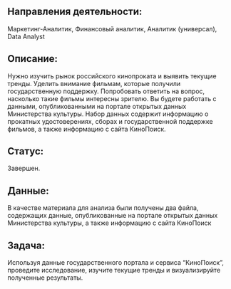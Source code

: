 ## Направления деятельности:
Маркетинг-Аналитик, Финансовый аналитик, Аналитик (универсал), Data Analyst

## Описание:
Нужно изучить рынок российского кинопроката и выявить текущие тренды. Уделить внимание фильмам, которые получили государственную поддержку. Попробовать ответить на вопрос, насколько такие фильмы интересны зрителю. Вы будете работать с данными, опубликованными на портале открытых данных Министерства культуры. Набор данных содержит информацию о прокатных удостоверениях, сборах и государственной поддержке фильмов, а также информацию с сайта КиноПоиск.

## Статус:
Завершен.

## Данные:
В качестве материала для анализа были получены два файла, содержащих данные, опубликованные на портале открытых данных Министерства культуры, а также информацию с сайта КиноПоиск
## Задача:
Используя данные государственного портала и сервиса “КиноПоиск”, проведите исследование, изучите текущие тренды и визуализируйте полученные результаты.
